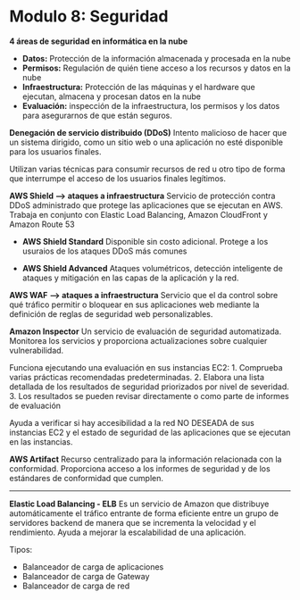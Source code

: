 # Modulo 8: Seguridad

**4 áreas de seguridad en informática en la nube**
- **Datos:** Protección de la información almacenada y procesada en la nube
- **Permisos:** Regulación de quién tiene acceso a los recursos y datos en la nube
- **Infraestructura:** Protección de las máquinas y el hardware que ejecutan, almacena y procesan datos en la nube
- **Evaluación:** inspección de la infraestructura, los permisos y los datos para asegurarnos de que están seguros.

**Denegación de servicio distribuido (DDoS)**
Intento malicioso de hacer que un sistema dirigido, como un sitio web o una aplicación no esté disponible para los usuarios finales. 

Utilizan varias técnicas para consumir recursos de red u otro tipo de forma que interrumpe el acceso de los usuarios finales legítimos. 

**AWS Shield --> ataques a infraestructura**
Servicio de protección contra DDoS administrado que protege las aplicaciones que se ejecutan en AWS. Trabaja en conjunto con Elastic Load Balancing, Amazon CloudFront y Amazon Route 53

- **AWS Shield Standard**
Disponible sin costo adicional. Protege a los usuraios de los ataques DDoS más comunes
    
- **AWS Shield Advanced**
Ataques volumétricos, detección inteligente de ataques y mitigación en las capas de la aplicación y la red.
    
**AWS WAF -->  ataques a infraestructura**
Servicio que el da control sobre qué tráfico permitir o bloquear en sus aplicaciones web mediante la definición de reglas de seguridad web personalizables.

**Amazon Inspector**
Un servicio de evaluación de seguridad automatizada. 
Monitorea los servicios y proporciona actualizaciones sobre cualquier vulnerabilidad.

Funciona ejecutando una evaluación en sus instancias EC2:
    1. Comprueba varias prácticas recomendadas predeterminadas. 
    2. Elabora una lista detallada de los resultados de seguridad priorizados por nivel de severidad. 
    3. Los resultados se pueden revisar directamente o como parte de informes de evaluación 
    
Ayuda a verificar si hay accesibilidad a la red NO DESEADA de sus instancias EC2 y el estado de seguridad de las aplicaciones que se ejecutan en las instancias.

**AWS Artifact**
Recurso centralizado para la información relacionada con la conformidad. Proporciona acceso a los informes de seguridad y  de los estándares de conformidad que cumplen.

---
**Elastic Load Balancing - ELB**
Es un servicio de Amazon que distribuye automáticamente el tráfico entrante de forma eficiente entre un grupo de servidores backend de manera que se incrementa la velocidad y el rendimiento. Ayuda a mejorar la escalabilidad de una aplicación.

Tipos:
- Balanceador de carga de aplicaciones
- Balanceador de carga de Gateway
- Balanceador de carga de red